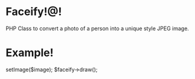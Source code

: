 Faceify!@!
===========
PHP Class to convert a photo of a person into a unique style JPEG image.

Example!
========
<?php
require_once 'Facify.php';
$image = 'sample.jpg';
$faceify = new Facify();
$faceify->setImage($image);

$faceify->draw();
